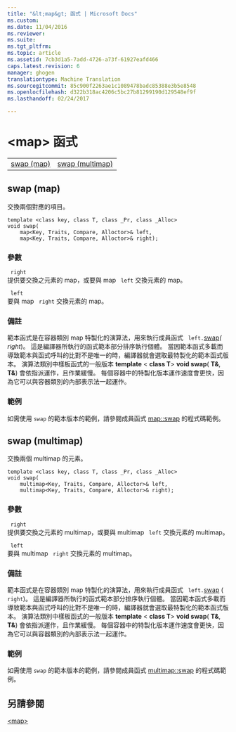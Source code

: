 ```yaml
---
title: "&lt;map&gt; 函式 | Microsoft Docs"
ms.custom: 
ms.date: 11/04/2016
ms.reviewer: 
ms.suite: 
ms.tgt_pltfrm: 
ms.topic: article
ms.assetid: 7cb3d1a5-7add-4726-a73f-61927eafd466
caps.latest.revision: 6
manager: ghogen
translationtype: Machine Translation
ms.sourcegitcommit: 85c900f2263ae1c1089478badc85388e3b5e8548
ms.openlocfilehash: d322b318ac4206c5bc27b81299190d129548ef9f
ms.lasthandoff: 02/24/2017

---
```

# <a name="ltmapgt-functions"></a>&lt;map&gt; 函式
|||  
|-|-|  
|[swap (map)](#swap)|[swap (multimap)](#swap_multimap)|  
  
##  <a name="a-nameswapmultimapa--swap--map"></a><a name="swap_multimap"></a>  swap  (map)
 交換兩個對應的項目。  
  
```  
template <class key, class T, class _Pr, class _Alloc>  
void swap(
    map<Key, Traits, Compare, Alloctor>& left,  
    map<Key, Traits, Compare, Alloctor>& right);
```  
  
### <a name="parameters"></a>參數  
 ` right`  
 提供要交換之元素的 map，或要與 map ` left` 交換元素的 map。  
  
 ` left`  
 要與 map ` right` 交換元素的 map。  
  
### <a name="remarks"></a>備註  
 範本函式是在容器類別 map 特製化的演算法，用來執行成員函式 ` left.`[swap](../standard-library/map-class.md#map__swap)*( right*)。 這是編譯器所執行的函式範本部分排序執行個體。 當因範本函式多載而導致範本與函式呼叫的比對不是唯一的時，編譯器就會選取最特製化的範本函式版本。 演算法類別中樣板函式的一般版本 **template** \< **class T**> **void swap**( **T&**, **T&**) 會依指派運作，且作業緩慢。 每個容器中的特製化版本運作速度會更快，因為它可以與容器類別的內部表示法一起運作。  
  
### <a name="example"></a>範例  
  如需使用 `swap` 的範本版本的範例，請參閱成員函式 [map::swap](../standard-library/map-class.md#map__swap) 的程式碼範例。  
  
##  <a name="a-nameswapa--swap--multimap"></a><a name="swap"></a>  swap  (multimap)
 交換兩個 multimap 的元素。  
  
```  
template <class key, class T, class _Pr, class _Alloc>  
void swap(
    multimap<Key, Traits, Compare, Alloctor>& left,  
    multimap<Key, Traits, Compare, Alloctor>& right);
```  
  
### <a name="parameters"></a>參數  
 ` right`  
 提供要交換之元素的 multimap，或要與 multimap ` left` 交換元素的 multimap。  
  
 ` left`  
 要與 multimap ` right` 交換元素的 multimap。  
  
### <a name="remarks"></a>備註  
 範本函式是在容器類別 map 特製化的演算法，用來執行成員函式 ` left.`[swap](../standard-library/multimap-class.md#multimap__swap) ( ` right`)。 這是編譯器所執行的函式範本部分排序執行個體。 當因範本函式多載而導致範本與函式呼叫的比對不是唯一的時，編譯器就會選取最特製化的範本函式版本。 演算法類別中樣板函式的一般版本 **template** \< **class T**> **void swap**( **T&**, **T&**) 會依指派運作，且作業緩慢。 每個容器中的特製化版本運作速度會更快，因為它可以與容器類別的內部表示法一起運作。  
  
### <a name="example"></a>範例  
  如需使用 `swap` 的範本版本的範例，請參閱成員函式 [multimap::swap](../standard-library/multimap-class.md#multimap__swap) 的程式碼範例。  
  
## <a name="see-also"></a>另請參閱  
 [\<map>](../standard-library/map.md)

